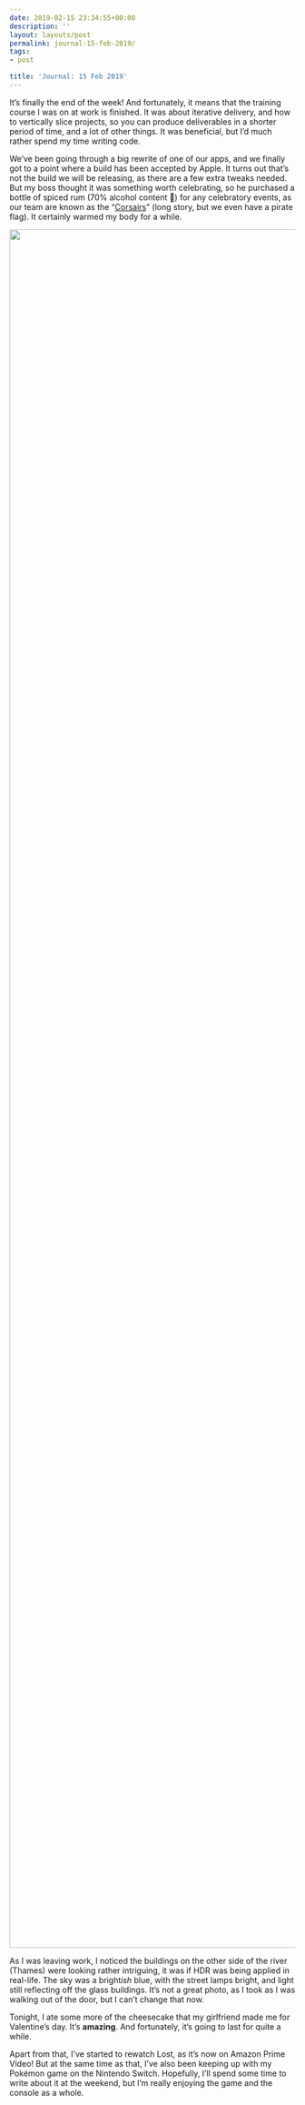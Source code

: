 ```yaml
---
date: 2019-02-15 23:34:55+00:00
description: ''
layout: layouts/post
permalink: journal-15-feb-2019/
tags:
- post

title: 'Journal: 15 Feb 2019'
---
```


<p>It’s finally the end of the week! And fortunately, it means that the training course I was on at work is finished. It was about iterative delivery, and how to vertically slice projects, so you can produce deliverables in a shorter period of time, and a lot of other things. It was beneficial, but I’d much rather spend my time writing code.</p>
<p>We’ve been going through a big rewrite of one of our apps, and we finally got to a point where a build has been accepted by Apple. It turns out that’s not the build we will be releasing, as there are a few extra tweaks needed. But my boss thought it was something worth celebrating, so he purchased a bottle of spiced rum (70% alcohol content 🤯) for any celebratory events, as our team are known as the “<a href="https://en.wikipedia.org/wiki/Corsair">Corsairs</a>” (long story, but we even have a pirate flag). It certainly warmed my body for a while.</p>
<p><img loading="lazy" class="alignnone size-full wp-image-6842" src="https://cdn.chrishannah.me/images/2019/02/IMG_2602.jpg" width="4032" height="3024" srcset="https://cdn.chrishannah.me/images/2019/02/IMG_2602.jpg 4032w, https://cdn.chrishannah.me/images/2019/02/IMG_2602-300x225.jpg 300w, https://cdn.chrishannah.me/images/2019/02/IMG_2602-768x576.jpg 768w, https://cdn.chrishannah.me/images/2019/02/IMG_2602-1832x1374.jpg 1832w, https://cdn.chrishannah.me/images/2019/02/IMG_2602-1376x1032.jpg 1376w, https://cdn.chrishannah.me/images/2019/02/IMG_2602-1044x783.jpg 1044w, https://cdn.chrishannah.me/images/2019/02/IMG_2602-632x474.jpg 632w, https://cdn.chrishannah.me/images/2019/02/IMG_2602-536x402.jpg 536w" sizes="(max-width: 4032px) 100vw, 4032px" /></p>
<p>As I was leaving work, I noticed the buildings on the other side of the river (Thames) were looking rather intriguing, it was if HDR was being applied in real-life. The sky was a bright<em>ish</em> blue, with the street lamps bright, and light still reflecting off the glass buildings. It’s not a great photo, as I took as I was walking out of the door, but I can’t change that now.</p>
<p>Tonight, I ate some more of the cheesecake that my girlfriend made me for Valentine’s day. It’s <strong>amazing</strong>. And fortunately, it’s going to last for quite a while.</p>
<p>Apart from that, I’ve started to rewatch Lost, as it’s now on Amazon Prime Video! But at the same time as that, I’ve also been keeping up with my Pokémon game on the Nintendo Switch. Hopefully, I’ll spend some time to write about it at the weekend, but I’m really enjoying the game and the console as a whole.</p>
